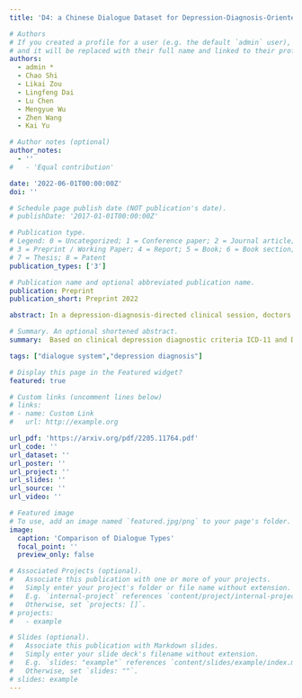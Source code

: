```yaml
---
title: 'D4: a Chinese Dialogue Dataset for Depression-­Diagnosis-­Oriented Chat'

# Authors
# If you created a profile for a user (e.g. the default `admin` user), write the username (folder name) here
# and it will be replaced with their full name and linked to their profile.
authors:
  - admin *
  - Chao Shi
  - Likai Zou
  - Lingfeng Dai 
  - Lu Chen
  - Mengyue Wu
  - Zhen Wang
  - Kai Yu

# Author notes (optional)
author_notes:
  - ''
#   - 'Equal contribution'

date: '2022-06-01T00:00:00Z'
doi: ''

# Schedule page publish date (NOT publication's date).
# publishDate: '2017-01-01T00:00:00Z'

# Publication type.
# Legend: 0 = Uncategorized; 1 = Conference paper; 2 = Journal article;
# 3 = Preprint / Working Paper; 4 = Report; 5 = Book; 6 = Book section;
# 7 = Thesis; 8 = Patent
publication_types: ['3']

# Publication name and optional abbreviated publication name.
publication: Preprint
publication_short: Preprint 2022

abstract: In a depression-diagnosis-directed clinical session, doctors initiate a conversation with ample emotional support that guides the patients to expose their symptoms based on clinical diagnosis criteria. Such a dialogue system is distinguished from existing single-purpose human-machine dialog systems, as it combines task-oriented and chit-chats with uniqueness in dialogue topics and procedures. However, due to the social stigma associated with mental illness, the dialogue data related to depression consultation and diagnosis are rarely disclosed. Based on clinical depression diagnostic criteria ICD-11 and DSM-5, we designed a 3-phase procedure to construct D4 - a Chinese Dialogue Dataset for Depression-Diagnosis-Oriented Chat, which simulates the dialogue between doctors and patients during the diagnosis of depression, including diagnosis results and symptom summary given by professional psychiatrists for each conversation. Upon the newly-constructed dataset, four tasks mirroring the depression diagnosis process are established - response generation, topic prediction, dialog summary, and severity classification of depressive episode and suicide risk. Multi-scale evaluation results demonstrate that a more empathy-driven and diagnostic-accurate consultation dialogue system trained on our dataset can be achieved compared to rule-based bots.

# Summary. An optional shortened abstract.
summary:  Based on clinical depression diagnostic criteria ICD-11 and DSM-5, we construct the D4-a Chinese Dialogue Dataset for Depression-Diagnosis-Oriented Chat which simulates the dialogue between doctors and patients during the diagnosis of depression.

tags: ["dialogue system","depression diagnosis"]

# Display this page in the Featured widget?
featured: true

# Custom links (uncomment lines below)
# links:
# - name: Custom Link
#   url: http://example.org

url_pdf: 'https://arxiv.org/pdf/2205.11764.pdf'
url_code: ''
url_dataset: ''
url_poster: ''
url_project: ''
url_slides: ''
url_source: ''
url_video: ''

# Featured image
# To use, add an image named `featured.jpg/png` to your page's folder.
image:
  caption: 'Comparison of Dialogue Types'
  focal_point: ''
  preview_only: false

# Associated Projects (optional).
#   Associate this publication with one or more of your projects.
#   Simply enter your project's folder or file name without extension.
#   E.g. `internal-project` references `content/project/internal-project/index.md`.
#   Otherwise, set `projects: []`.
# projects:
#   - example

# Slides (optional).
#   Associate this publication with Markdown slides.
#   Simply enter your slide deck's filename without extension.
#   E.g. `slides: "example"` references `content/slides/example/index.md`.
#   Otherwise, set `slides: ""`.
# slides: example
---
```


<!-- {{% callout note %}}
Click the _Cite_ button above to demo the feature to enable visitors to import publication metadata into their reference management software.
{{% /callout %}}

{{% callout note %}}
Create your slides in Markdown - click the _Slides_ button to check out the example.
{{% /callout %}}

Supplementary notes can be added here, including [code, math, and images](https://wowchemy.com/docs/writing-markdown-latex/). -->
